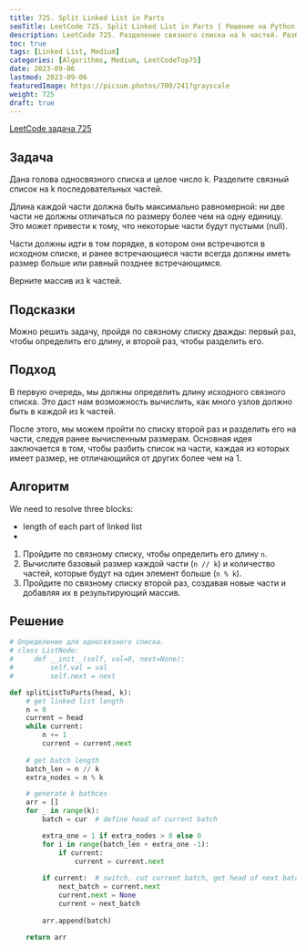 ```yaml
---
title: 725. Split Linked List in Parts
seoTitle: LeetCode 725. Split Linked List in Parts | Решение на Python.
description: LeetCode 725. Разделение связного списка на k частей. Разбор задачи.
toc: true
tags: [Linked List, Medium]
categories: [Algorithms, Medium, LeetCodeTop75]
date: 2023-09-06
lastmod: 2023-09-06
featuredImage: https://picsum.photos/700/241?grayscale
weight: 725
draft: true
---
```


[LeetCode задача 725](<https://leetcode.com/problems/split-linked-list-in-parts/>)

## Задача

Дана голова односвязного списка и целое число k. Разделите связный список на k последовательных частей.

Длина каждой части должна быть максимально равномерной: ни две части не должны отличаться по размеру более чем на одну единицу. Это может привести к тому, что некоторые части будут пустыми (null).

Части должны идти в том порядке, в котором они встречаются в исходном списке, и ранее встречающиеся части всегда должны иметь размер больше или равный позднее встречающимся.

Верните массив из k частей.

## Подсказки

Можно решить задачу, пройдя по связному списку дважды: первый раз, чтобы определить его длину, и второй раз, чтобы разделить его.

## Подход

В первую очередь, мы должны определить длину исходного связного списка. Это даст нам возможность вычислить, как много узлов должно быть в каждой из k частей.

После этого, мы можем пройти по списку второй раз и разделить его на части, следуя ранее вычисленным размерам. Основная идея заключается в том, чтобы разбить список на части, каждая из которых имеет размер, не отличающийся от других более чем на 1.

## Алгоритм

We need to resolve three blocks:
- length of each part of linked list
- 

1. Пройдите по связному списку, чтобы определить его длину `n`.
2. Вычислите базовый размер каждой части (`n // k`) и количество частей, которые будут на один элемент больше (`n % k`).
3. Пройдите по связному списку второй раз, создавая новые части и добавляя их в результирующий массив.

## Решение

```python
# Определение для односвязного списка.
# class ListNode:
#     def __init__(self, val=0, next=None):
#         self.val = val
#         self.next = next

def splitListToParts(head, k):
    # get linked list length
    n = 0
    current = head
    while current:
        n += 1
        current = current.next
    
    # get batch length
    batch_len = n // k
    extra_nodes = n % k

    # generate k bathces
    arr = []
    for _ in range(k):
        batch = cur  # define head of current batch

        extra_one = 1 if extra_nodes > 0 else 0
        for i in range(batch_len + extra_one -1):
            if current:
                current = current.next
        
        if current:  # switch, cut current batch, get head of next batch
            next_batch = current.next
            current.next = None
            current = next_batch
        
        arr.append(batch)

    return arr
```
